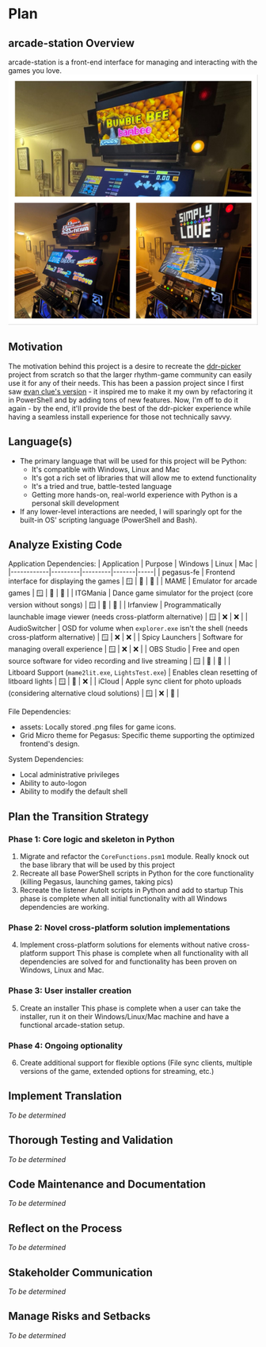 # Plan

## arcade-station Overview
arcade-station is a front-end interface for managing and interacting with the games you love.
![Demo Collage](assets/images/readme/demo-collage.jpg)

## Motivation
The motivation behind this project is a desire to recreate the [ddr-picker](https://github.com/dtammam/ddr-picker) project from scratch so that the larger rhythm-game community can easily use it for any of their needs. This has been a passion project since I first saw [evan clue's version](https://github.com/evanclue/ddr-picker) - it inspired me to make it my own by refactoring it in PowerShell and by adding tons of new features. Now, I'm off to do it again - by the end, it'll provide the best of the ddr-picker experience while having a seamless install experience for those not technically savvy.

## Language(s)
- The primary language that will be used for this project will be Python:
    - It's compatible with Windows, Linux and Mac
    - It's got a rich set of libraries that will allow me to extend functionality
    - It's a tried and true, battle-tested language
    - Getting more hands-on, real-world experience with Python is a personal skill development
- If any lower-level interactions are needed, I will sparingly opt for the built-in OS' scripting language (PowerShell and Bash).

## Analyze Existing Code
Application Dependencies:
| Application | Purpose | Windows | Linux | Mac |
|------------|---------|---------|-------|-----|
| pegasus-fe | Frontend interface for displaying the games | 🪟 | 🐧 | 🍏 |
| MAME | Emulator for arcade games | 🪟 | 🐧 | 🍏 |
| ITGMania | Dance game simulator for the project (core version without songs) | 🪟 | 🐧 | 🍏 |
| Irfanview | Programmatically launchable image viewer (needs cross-platform alternative) | 🪟 | ❌ | ❌ |
| AudioSwitcher | OSD for volume when `explorer.exe` isn't the shell (needs cross-platform alternative) | 🪟 | ❌ | ❌ |
| Spicy Launchers | Software for managing overall experience | 🪟 | ❌ | ❌ |
| OBS Studio | Free and open source software for video recording and live streaming | 🪟 | 🐧 | 🍏 |
| Litboard Support (`mame2lit.exe`, `LightsTest.exe`) | Enables clean resetting of litboard lights | 🪟 | 🐧 | ❌ |
| iCloud | Apple sync client for photo uploads (considering alternative cloud solutions) | 🪟 | ❌ | 🍏 |

File Dependencies:
- assets: Locally stored .png files for game icons.
- Grid Micro theme for Pegasus: Specific theme supporting the optimized frontend's design.

System Dependencies:
- Local administrative privileges
- Ability to auto-logon
- Ability to modify the default shell

## Plan the Transition Strategy
### Phase 1: Core logic and skeleton in Python
1. Migrate and refactor the `CoreFunctions.psm1` module. Really knock out the base library that will be used by this project
2. Recreate all base PowerShell scripts in Python for the core functionality (killing Pegasus, launching games, taking pics)
3. Recreate the listener AutoIt scripts in Python and add to startup
This phase is complete when all initial functionality with all Windows dependencies are working.

### Phase 2: Novel cross-platform solution implementations
4. Implement cross-platform solutions for elements without native cross-platform support
This phase is complete when all functionality with all dependencies are solved for and functionality has been proven on Windows, Linux and Mac.

### Phase 3: User installer creation
5. Create an installer
This phase is complete when a user can take the installer, run it on their Windows/Linux/Mac machine and have a functional arcade-station setup.

### Phase 4: Ongoing optionality
6. Create additional support for flexible options (File sync clients, multiple versions of the game, extended options for streaming, etc.)

## Implement Translation
*To be determined*

## Thorough Testing and Validation
*To be determined*

## Code Maintenance and Documentation
*To be determined*

## Reflect on the Process
*To be determined*

## Stakeholder Communication
*To be determined*

## Manage Risks and Setbacks
*To be determined*